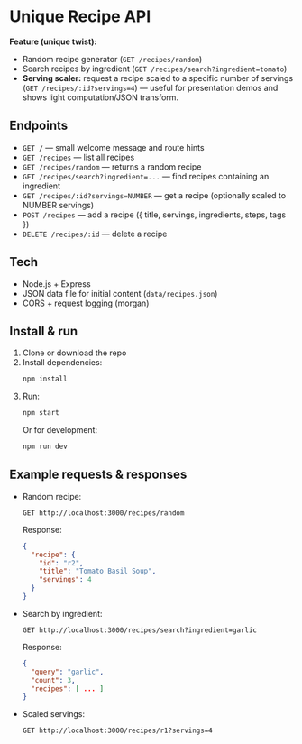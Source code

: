 # Unique Recipe API

**Feature (unique twist):**  
- Random recipe generator (`GET /recipes/random`)  
- Search recipes by ingredient (`GET /recipes/search?ingredient=tomato`)  
- **Serving scaler:** request a recipe scaled to a specific number of servings (`GET /recipes/:id?servings=4`) — useful for presentation demos and shows light computation/JSON transform.


## Endpoints
- `GET /` — small welcome message and route hints
- `GET /recipes` — list all recipes
- `GET /recipes/random` — returns a random recipe
- `GET /recipes/search?ingredient=...` — find recipes containing an ingredient
- `GET /recipes/:id?servings=NUMBER` — get a recipe (optionally scaled to NUMBER servings)
- `POST /recipes` — add a recipe ({ title, servings, ingredients, steps, tags })
- `DELETE /recipes/:id` — delete a recipe

## Tech
- Node.js + Express
- JSON data file for initial content (`data/recipes.json`)
- CORS + request logging (morgan)

## Install & run
1. Clone or download the repo
2. Install dependencies:
   ```bash
   npm install
   ```
3. Run:
   ```bash
   npm start
   ```
   Or for development:
   ```bash
   npm run dev
   ```

## Example requests & responses

- Random recipe:
  ```
  GET http://localhost:3000/recipes/random
  ```
  Response:
  ```json
  {
    "recipe": {
      "id": "r2",
      "title": "Tomato Basil Soup",
      "servings": 4
    }
  }
  ```

- Search by ingredient:
  ```
  GET http://localhost:3000/recipes/search?ingredient=garlic
  ```
  Response:
  ```json
  {
    "query": "garlic",
    "count": 3,
    "recipes": [ ... ]
  }
  ```

- Scaled servings:
  ```
  GET http://localhost:3000/recipes/r1?servings=4

